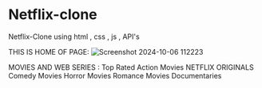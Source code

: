 # Netflix-clone 
Netflix-Clone using html , css , js , API's


THIS IS HOME OF PAGE:
![Screenshot 2024-10-06 112223](https://github.com/user-attachments/assets/a89cde3f-a2b4-4002-9958-7561c64d52ab)


MOVIES AND WEB SERIES :
Top Rated
Action Movies
NETFLIX ORIGINALS
Comedy Movies
Horror Movies
Romance Movies
Documentaries

